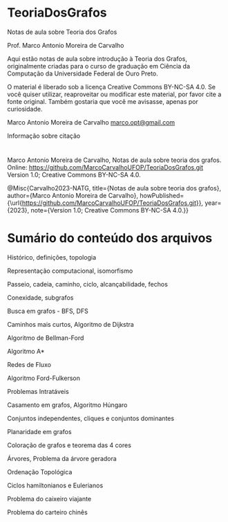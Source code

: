 # TeoriaDosGrafos
Notas de aula sobre Teoria dos Grafos

Prof. Marco Antonio Moreira de Carvalho

Aqui estão notas de aula sobre introdução à Teoria dos Grafos, originalmente criadas para o curso de graduação em Ciência da Computação da Universidade Federal de Ouro Preto. 

O material é liberado sob a licença Creative Commons BY-NC-SA 4.0. Se você quiser utilizar, reaproveitar ou modificar este material, por favor cite a fonte original. Também gostaria que você me avisasse, apenas por curiosidade.

Marco Antonio Moreira de Carvalho
marco.opt@gmail.com

Informação sobre citação 
# 
Marco Antonio Moreira de Carvalho, Notas de aula sobre teoria dos grafos. Online: https://github.com/MarcoCarvalhoUFOP/TeoriaDosGrafos.git Version 1.0; Creative Commons BY-NC-SA 4.0.

@Misc{Carvalho2023-NATG,
title={Notas de aula sobre teoria dos grafos},
author={Marco Antonio Moreira de Carvalho}, 
howPublished={\url{https://github.com/MarcoCarvalhoUFOP/TeoriaDosGrafos.git}}, 
year={2023},
note={Version 1.0; Creative Commons BY-NC-SA 4.0.}}


# Sumário do conteúdo dos arquivos

Histórico, definições, topologia

Representação computacional, isomorfismo

Passeio, cadeia, caminho, ciclo, alcançabilidade, fechos

Conexidade, subgrafos

Busca em grafos - BFS, DFS

Caminhos mais curtos, Algoritmo de Dijkstra

Algoritmo de Bellman-Ford

Algoritmo A*

Redes de Fluxo

Algoritmo Ford-Fulkerson

Problemas Intratáveis

Casamento em grafos, Algoritmo Húngaro

Conjuntos independentes, cliques e conjuntos dominantes

Planaridade em grafos

Coloração de grafos e teorema das 4 cores

Árvores, Problema da árvore geradora

Ordenação Topológica

Ciclos hamiltonianos e Eulerianos

Problema do caixeiro viajante

Problema do carteiro chinês
